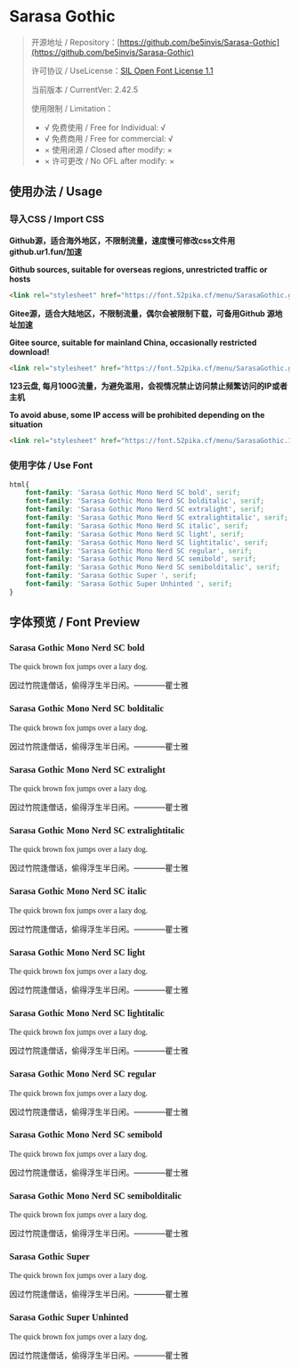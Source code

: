 # Sarasa Gothic

> 开源地址 / Repository：[https://github.com/be5invis/Sarasa-Gothic](https://github.com/be5invis/Sarasa-Gothic)
> 
> 许可协议 / UseLicense：[SIL Open Font License 1.1](https://github.com/be5invis/Sarasa-Gothic/blob/main/LICENSE)
> 
> 当前版本 / CurrentVer: 2.42.5
> 
> 使用限制 / Limitation：
> - √ 免费使用 / Free for Individual: √
> - √ 免费商用 / Free for commercial: √
> - × 使用闭源 / Closed after modify: ×
> - × 许可更改 / No OFL after modify: ×

## 使用办法 / Usage

### 导入CSS / Import CSS

**Github源，适合海外地区，不限制流量，速度慢可修改css文件用github.ur1.fun/加速**

**Github sources, suitable for overseas regions, unrestricted traffic or hosts**
```html
<link rel="stylesheet" href="https://font.52pika.cf/menu/SarasaGothic.github.css">
```

**Gitee源，适合大陆地区，不限制流量，偶尔会被限制下载，可备用Github 源地址加速**

**Gitee source, suitable for mainland China, occasionally restricted download!**
```html
<link rel="stylesheet" href="https://font.52pika.cf/menu/SarasaGothic.gitees.css">
```

**123云盘,  每月100G流量，为避免滥用，会视情况禁止访问禁止频繁访问的IP或者主机**

**To avoid abuse, some IP access will be prohibited depending on the situation**
```html
<link rel="stylesheet" href="https://font.52pika.cf/menu/SarasaGothic.123yun.css">
```

### 使用字体 / Use Font

```css
html{
	font-family: 'Sarasa Gothic Mono Nerd SC bold', serif;
	font-family: 'Sarasa Gothic Mono Nerd SC bolditalic', serif;
	font-family: 'Sarasa Gothic Mono Nerd SC extralight', serif;
	font-family: 'Sarasa Gothic Mono Nerd SC extralightitalic', serif;
	font-family: 'Sarasa Gothic Mono Nerd SC italic', serif;
	font-family: 'Sarasa Gothic Mono Nerd SC light', serif;
	font-family: 'Sarasa Gothic Mono Nerd SC lightitalic', serif;
	font-family: 'Sarasa Gothic Mono Nerd SC regular', serif;
	font-family: 'Sarasa Gothic Mono Nerd SC semibold', serif;
	font-family: 'Sarasa Gothic Mono Nerd SC semibolditalic', serif;
	font-family: 'Sarasa Gothic Super ', serif;
	font-family: 'Sarasa Gothic Super Unhinted ', serif;
}
```

## 字体预览 / Font Preview

<link rel="stylesheet" href="https://font.52pika.cf/menu/SarasaGothic.gitees.css">

<h3 style="font-family: 'Sarasa Gothic Mono Nerd SC bold', serif;">Sarasa Gothic Mono Nerd SC bold</h3>
<p style="font-family: 'Sarasa Gothic Mono Nerd SC bold', serif;">The quick brown fox jumps over a lazy dog.<br />

因过竹院逢僧话，偷得浮生半日闲。————瞿士雅</p>

<h3 style="font-family: 'Sarasa Gothic Mono Nerd SC bolditalic', serif;">Sarasa Gothic Mono Nerd SC bolditalic</h3>
<p style="font-family: 'Sarasa Gothic Mono Nerd SC bolditalic', serif;">The quick brown fox jumps over a lazy dog.<br />

因过竹院逢僧话，偷得浮生半日闲。————瞿士雅</p>

<h3 style="font-family: 'Sarasa Gothic Mono Nerd SC extralight', serif;">Sarasa Gothic Mono Nerd SC extralight</h3>
<p style="font-family: 'Sarasa Gothic Mono Nerd SC extralight', serif;">The quick brown fox jumps over a lazy dog.<br />

因过竹院逢僧话，偷得浮生半日闲。————瞿士雅</p>

<h3 style="font-family: 'Sarasa Gothic Mono Nerd SC extralightitalic', serif;">Sarasa Gothic Mono Nerd SC extralightitalic</h3>
<p style="font-family: 'Sarasa Gothic Mono Nerd SC extralightitalic', serif;">The quick brown fox jumps over a lazy dog.<br />

因过竹院逢僧话，偷得浮生半日闲。————瞿士雅</p>

<h3 style="font-family: 'Sarasa Gothic Mono Nerd SC italic', serif;">Sarasa Gothic Mono Nerd SC italic</h3>
<p style="font-family: 'Sarasa Gothic Mono Nerd SC italic', serif;">The quick brown fox jumps over a lazy dog.<br />

因过竹院逢僧话，偷得浮生半日闲。————瞿士雅</p>

<h3 style="font-family: 'Sarasa Gothic Mono Nerd SC light', serif;">Sarasa Gothic Mono Nerd SC light</h3>
<p style="font-family: 'Sarasa Gothic Mono Nerd SC light', serif;">The quick brown fox jumps over a lazy dog.<br />

因过竹院逢僧话，偷得浮生半日闲。————瞿士雅</p>

<h3 style="font-family: 'Sarasa Gothic Mono Nerd SC lightitalic', serif;">Sarasa Gothic Mono Nerd SC lightitalic</h3>
<p style="font-family: 'Sarasa Gothic Mono Nerd SC lightitalic', serif;">The quick brown fox jumps over a lazy dog.<br />

因过竹院逢僧话，偷得浮生半日闲。————瞿士雅</p>

<h3 style="font-family: 'Sarasa Gothic Mono Nerd SC regular', serif;">Sarasa Gothic Mono Nerd SC regular</h3>
<p style="font-family: 'Sarasa Gothic Mono Nerd SC regular', serif;">The quick brown fox jumps over a lazy dog.<br />

因过竹院逢僧话，偷得浮生半日闲。————瞿士雅</p>

<h3 style="font-family: 'Sarasa Gothic Mono Nerd SC semibold', serif;">Sarasa Gothic Mono Nerd SC semibold</h3>
<p style="font-family: 'Sarasa Gothic Mono Nerd SC semibold', serif;">The quick brown fox jumps over a lazy dog.<br />

因过竹院逢僧话，偷得浮生半日闲。————瞿士雅</p>

<h3 style="font-family: 'Sarasa Gothic Mono Nerd SC semibolditalic', serif;">Sarasa Gothic Mono Nerd SC semibolditalic</h3>
<p style="font-family: 'Sarasa Gothic Mono Nerd SC semibolditalic', serif;">The quick brown fox jumps over a lazy dog.<br />

因过竹院逢僧话，偷得浮生半日闲。————瞿士雅</p>

<h3 style="font-family: 'Sarasa Gothic Super ', serif;">Sarasa Gothic Super </h3>
<p style="font-family: 'Sarasa Gothic Super ', serif;">The quick brown fox jumps over a lazy dog.<br />

因过竹院逢僧话，偷得浮生半日闲。————瞿士雅</p>

<h3 style="font-family: 'Sarasa Gothic Super Unhinted ', serif;">Sarasa Gothic Super Unhinted </h3>
<p style="font-family: 'Sarasa Gothic Super Unhinted ', serif;">The quick brown fox jumps over a lazy dog.<br />

因过竹院逢僧话，偷得浮生半日闲。————瞿士雅</p>

